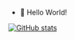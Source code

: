 - 👋 Hello World!  



[![GitHub stats](https://github.niyoubinga.cn/api?username=Lv-Lifeng&count_private=true&show_icons=true&theme=graywhite&hide_border=true)](https://github.niyoubinga.cn/api?username=Lv-Lifeng&count_private=true&show_icons=true&theme=graywhite&hide_border=true)
<!---
[![Top Langs](https://github-readme-stats.vercel.app/api/top-langs/?username=Lv-Lifeng&layout=compact)](https://github.com/anuraghazra/github-readme-stats)
--->

<!---
Lv-lifeng/Lv-lifeng is a ✨ special ✨ repository because its `README.md` (this file) appears on your GitHub profile.
You can click the Preview link to take a look at your changes.
--->
